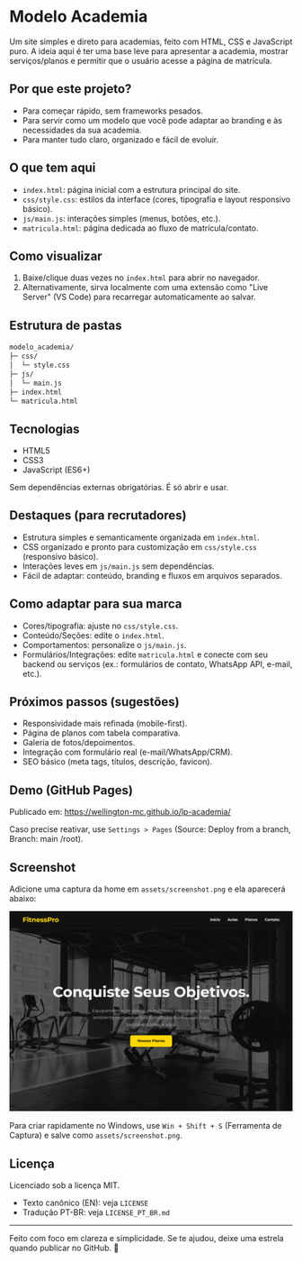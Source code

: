 # Modelo Academia

Um site simples e direto para academias, feito com HTML, CSS e JavaScript puro. A ideia aqui é ter uma base leve para apresentar a academia, mostrar serviços/planos e permitir que o usuário acesse a página de matrícula.

## Por que este projeto?
- Para começar rápido, sem frameworks pesados.
- Para servir como um modelo que você pode adaptar ao branding e às necessidades da sua academia.
- Para manter tudo claro, organizado e fácil de evoluir.

## O que tem aqui
- `index.html`: página inicial com a estrutura principal do site.
- `css/style.css`: estilos da interface (cores, tipografia e layout responsivo básico).
- `js/main.js`: interações simples (menus, botões, etc.).
- `matricula.html`: página dedicada ao fluxo de matrícula/contato.

## Como visualizar
1. Baixe/clique duas vezes no `index.html` para abrir no navegador.
2. Alternativamente, sirva localmente com uma extensão como "Live Server" (VS Code) para recarregar automaticamente ao salvar.

## Estrutura de pastas
```
modelo_academia/
├─ css/
│  └─ style.css
├─ js/
│  └─ main.js
├─ index.html
└─ matricula.html
```

## Tecnologias
- HTML5
- CSS3
- JavaScript (ES6+)

Sem dependências externas obrigatórias. É só abrir e usar.

## Destaques (para recrutadores)
- Estrutura simples e semanticamente organizada em `index.html`.
- CSS organizado e pronto para customização em `css/style.css` (responsivo básico).
- Interações leves em `js/main.js` sem dependências.
- Fácil de adaptar: conteúdo, branding e fluxos em arquivos separados.

## Como adaptar para sua marca
- Cores/tipografia: ajuste no `css/style.css`.
- Conteúdo/Seções: edite o `index.html`.
- Comportamentos: personalize o `js/main.js`.
- Formulários/Integrações: edite `matricula.html` e conecte com seu backend ou serviços (ex.: formulários de contato, WhatsApp API, e-mail, etc.).

## Próximos passos (sugestões)
- Responsividade mais refinada (mobile-first).
- Página de planos com tabela comparativa.
- Galeria de fotos/depoimentos.
- Integração com formulário real (e-mail/WhatsApp/CRM).
- SEO básico (meta tags, títulos, descrição, favicon).

## Demo (GitHub Pages)
Publicado em: https://wellington-mc.github.io/lp-academia/

Caso precise reativar, use `Settings > Pages` (Source: Deploy from a branch, Branch: main /root).

## Screenshot
Adicione uma captura da home em `assets/screenshot.png` e ela aparecerá abaixo:

![Screenshot da home](assets/screenshot.PNG)

Para criar rapidamente no Windows, use `Win + Shift + S` (Ferramenta de Captura) e salve como `assets/screenshot.png`.

## Licença
Licenciado sob a licença MIT.

- Texto canônico (EN): veja `LICENSE`
- Tradução PT-BR: veja `LICENSE_PT_BR.md`

---
Feito com foco em clareza e simplicidade. Se te ajudou, deixe uma estrela quando publicar no GitHub. 💪
